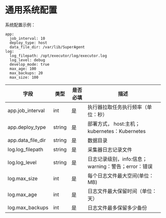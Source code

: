 # 通用系统配置

系统配置示例：
```
app:
  job_interval: 10
  deploy_type: host
  data_file_dir: /var/lib/SuperAgent
log:
  log_filepath: /opt/executor/log/executor.log
  log_level: debug
  develop_mode: true
  max_age: 100
  max_backups: 20
  max_size: 100

```

|字段|类型|是否必填|描述|
|--|--|--|--|
|app.job_interval|int| 是|执行器拉取任务执行频率（单位：秒）|
|app.deploy_type|string|是|部署方式， host:主机；kubernetes：Kubernetes|
|app.data_file_dir|string|是|数据目录|
|log.log_filepath|string|是|采集器日志记录文件|
|log.log_level|string|是|日志记录级别，info:信息；warning：警告；error：错误|
|log.max_size|int|是|每个日志文件最大空间(单位：MB)|
|log.max_age|int|是|日志文件最大保留时间（单位：天）|
|log.max_backups|int|是|日志文件最多保留多少备份|

